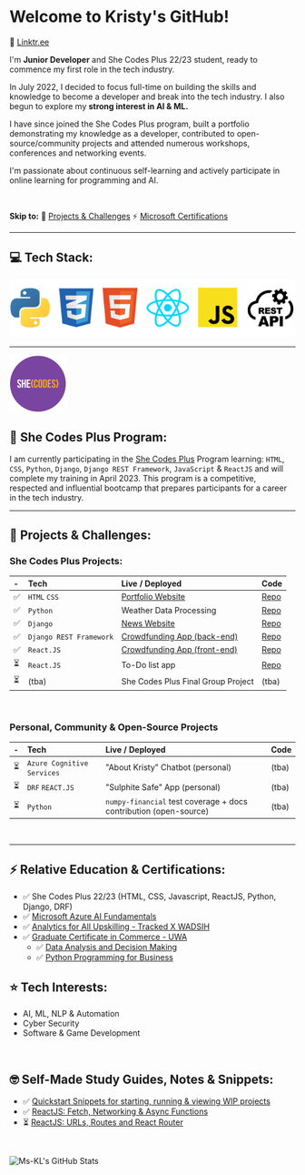 # Welcome to Kristy's GitHub!

🔗 [Linktr.ee](https://linktr.ee/kristyleigh)

I'm <b>Junior Developer</b> and She Codes Plus 22/23 student, ready to commence my first role in the tech industry.

<p>In July 2022, I decided to focus full-time on building the skills and knowledge to become a developer and break into the tech industry. I also begun to explore my <b>strong interest in AI & ML. </b></p>
<p>I have since joined the She Codes Plus program, built a portfolio demonstrating my knowledge as a developer, contributed to open-source/community projects and attended numerous workshops, conferences and networking events.</p> 
<p>I'm passionate about continuous self-learning and actively participate in online learning for programming and AI.</p>
<br>

**Skip to:** 🚀 [Projects & Challenges](#-projects--challenges) ⚡ [Microsoft Certifications](#-microsoft-certifications)

---

## 💻 Tech Stack:

<img src="images/stack.png" />

---

<img src="images/shecodes-icon.png" width="100px" height="100px" />

## 🧁 She Codes Plus Program:

I am currently participating in the [She Codes Plus](https://shecodes.com.au/program/plus/) Program learning: `HTML`, `CSS`, `Python`, `Django`, `Django REST Framework`, `JavaScript` & `ReactJS` and will complete my training in April 2023. This program is a competitive, respected and influential bootcamp that prepares participants for a career in the tech industry.

---

## 🚀 Projects & Challenges:

### She Codes Plus Projects:

| -   | Tech                    | Live / Deployed                                                               | Code                                                                      |
| :-- | :---------------------- | :---------------------------------------------------------------------------- | :------------------------------------------------------------------------ |
| ✅  | `HTML` `CSS`            | [Portfolio Website](https://ms-kl.github.io/)                                 | [Repo](https://github.com/Ms-KL/Ms-KL.github.io)                          |
| ✅  | `Python`                | Weather Data Processing                                                       | [Repo](https://github.com/Ms-KL/she-codes-python-weather-project-Ms-KL)   |
| ✅  | `Django`                | [News Website](https://www.loom.com/share/fa6a7813a17f41b69c7a54d8ddf87a7a)   | [Repo](https://github.com/Ms-KL/she-codes-django-news-project-Ms-KL)      |
| ✅  | `Django REST Framework` | [Crowdfunding App (back-end)](https://icy-dew-540.fly.dev/)                   | [Repo](https://github.com/Ms-KL/she-codes-crowdfunding-api-project-Ms-KL) |
| ✅  | `React.JS`              | [Crowdfunding App (front-end)](https://prismatic-phoenix-20010b.netlify.app/) | [Repo](https://github.com/Ms-KL/crowdfunding)                             |
| ⏳  | `React.JS`              | To-Do list app                                                                | [Repo](https://github.com/Ms-KL/todo-list)                                |
| ⏳  | (tba)                   | She Codes Plus Final Group Project                                            | (tba)                                                                     |

<br>

### Personal, Community & Open-Source Projects

| -   | Tech                       | Live / Deployed                                                   | Code  |
| :-- | :------------------------- | :---------------------------------------------------------------- | :---- |
| ⏳  | `Azure Cognitive Services` | "About Kristy" Chatbot (personal)                                 | (tba) |
| ⏳  | `DRF` `REACT.JS`           | "Sulphite Safe" App (personal)                                    | (tba) |
| ⏳  | `Python`                   | `numpy-financial` test coverage + docs contribution (open-source) | (tba) |

<br>

---

## ⚡ Relative Education & Certifications:

- ✅ She Codes Plus 22/23 (HTML, CSS, Javascript, ReactJS, Python, Django, DRF)
- ✅ [Microsoft
  Azure AI Fundamentals](https://www.credly.com/badges/cf1a19d2-5f6e-49d2-9524-5eb88053f091/public_url)
- ✅ [Analytics for All Upskilling - Tracked X WADSIH](https://github.com/Ms-KL/Ms-KL/files/11217428/Graduation_Certificate.-.Kristy_Gray_129330.pdf)
- ✅ [Graduate Certificate in Commerce - UWA](https://user-images.githubusercontent.com/92511648/231627150-ac6555e2-ff70-4065-b046-761b6cb28676.png)
  - ✅ [Data Analysis and Decision Making](https://handbooks.uwa.edu.au/unitdetails?code=MGMT5504)
  - ✅ [Python Programming for Business](https://handbooks.uwa.edu.au/unitdetails?code=BUSN5101)


## ⭐ Tech Interests:

- AI, ML, NLP & Automation
- Cyber Security
- Software & Game Development

<br>

## 🤓 Self-Made Study Guides, Notes & Snippets:

- ✅ [Quickstart Snippets for starting, running & viewing WIP projects](https://gist.github.com/Ms-KL/7e5954905e26f5dfcc8fea99031a37a9)
- ✅ [ReactJS: Fetch, Networking & Async Functions](https://gist.github.com/Ms-KL/d5fa3d72ee0f4ba0a28e8e5d93ba12d8)
- ⏳ [ReactJS: URLs, Routes and React Router](https://gist.github.com/Ms-KL/a0d0c614aceed82e486b298a8fc8b373)

<br>

<!-- https://dev.to/anuraghazra/dynamically-generated-github-stats-for-your-profile-readme-o4g -->

![Ms-KL's GitHub Stats](https://github-readme-stats.vercel.app/api?username=Ms-KL)

<!-- ![Top Languages](https://github-readme-stats.vercel.app/api/top-langs/?username=Ms-KL) -->
